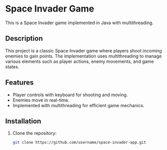 # Space Invader Game

This is a Space Invader game implemented in Java with multithreading.

## Description

This project is a classic Space Invader game where players shoot incoming enemies to gain points. The implementation uses multithreading to manage various elements such as player actions, enemy movements, and game states.

## Features

- Player controls with keyboard for shooting and moving.
- Enemies move in real-time.
- Implemented with multithreading for efficient game mechanics.

## Installation

1. Clone the repository:
   ```bash
   git clone https://github.com/username/space-invader-app.git
